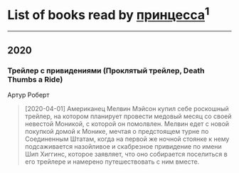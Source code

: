 # List of books read by [принцесса](http://vk.com/id436535019)<sup>1</sup>
---

## 2020

### Трейлер с привидениями (Проклятый трейлер, Death Thumbs a Ride)
Артур Роберт
> [2020-04-01] Американец Мелвин Мэйсон купил себе роскошный трейлер, на котором планирует провести медовый месяц со своей невестой Моникой, с которой он помолвлен. Мелвин едет с новой покупкой домой к Монике, мечтая о предстоящем турне по Соединенным Штатам, когда на первой же ночной стоянке к нему подсаживается назойливое и скабрезное привидение по имени Шип Хиггинс, которое заявляет, что оно собирается поселиться в его трейлере и намерено путешествовать с ним вместе.



